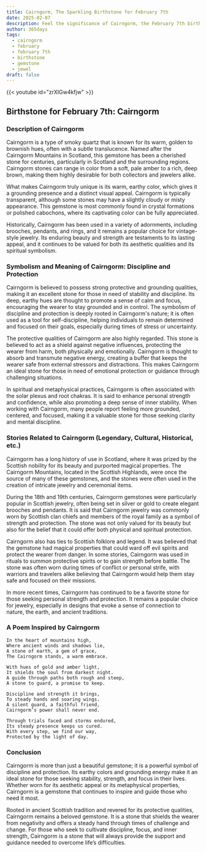 ```yaml
---
title: Cairngorm, The Sparkling Birthstone for February 7th
date: 2025-02-07
description: Feel the significance of Cairngorm, the February 7th birthstone symbolizing Discipline and protection. Let its beauty and meaning brighten your day.
author: 365days
tags:
  - cairngorm
  - february
  - february 7th
  - birthstone
  - gemstone
  - jewel
draft: false
---
```


{{< youtube id="zrXIGw4kfjw" >}}

## Birthstone for February 7th: Cairngorm

### Description of Cairngorm

Cairngorm is a type of smoky quartz that is known for its warm, golden to brownish hues, often with a subtle translucence. Named after the Cairngorm Mountains in Scotland, this gemstone has been a cherished stone for centuries, particularly in Scotland and the surrounding regions. Cairngorm stones can range in color from a soft, pale amber to a rich, deep brown, making them highly desirable for both collectors and jewelers alike.

What makes Cairngorm truly unique is its warm, earthy color, which gives it a grounding presence and a distinct visual appeal. Cairngorm is typically transparent, although some stones may have a slightly cloudy or misty appearance. This gemstone is most commonly found in crystal formations or polished cabochons, where its captivating color can be fully appreciated.

Historically, Cairngorm has been used in a variety of adornments, including brooches, pendants, and rings, and it remains a popular choice for vintage-style jewelry. Its enduring beauty and strength are testaments to its lasting appeal, and it continues to be valued for both its aesthetic qualities and its spiritual symbolism.

### Symbolism and Meaning of Cairngorm: Discipline and Protection

Cairngorm is believed to possess strong protective and grounding qualities, making it an excellent stone for those in need of stability and discipline. Its deep, earthy hues are thought to promote a sense of calm and focus, encouraging the wearer to stay grounded and in control. The symbolism of discipline and protection is deeply rooted in Cairngorm's nature; it is often used as a tool for self-discipline, helping individuals to remain determined and focused on their goals, especially during times of stress or uncertainty.

The protective qualities of Cairngorm are also highly regarded. This stone is believed to act as a shield against negative influences, protecting the wearer from harm, both physically and emotionally. Cairngorm is thought to absorb and transmute negative energy, creating a buffer that keeps the wearer safe from external stressors and distractions. This makes Cairngorm an ideal stone for those in need of emotional protection or guidance through challenging situations.

In spiritual and metaphysical practices, Cairngorm is often associated with the solar plexus and root chakras. It is said to enhance personal strength and confidence, while also promoting a deep sense of inner stability. When working with Cairngorm, many people report feeling more grounded, centered, and focused, making it a valuable stone for those seeking clarity and mental discipline.

### Stories Related to Cairngorm (Legendary, Cultural, Historical, etc.)

Cairngorm has a long history of use in Scotland, where it was prized by the Scottish nobility for its beauty and purported magical properties. The Cairngorm Mountains, located in the Scottish Highlands, were once the source of many of these gemstones, and the stones were often used in the creation of intricate jewelry and ceremonial items.

During the 18th and 19th centuries, Cairngorm gemstones were particularly popular in Scottish jewelry, often being set in silver or gold to create elegant brooches and pendants. It is said that Cairngorm jewelry was commonly worn by Scottish clan chiefs and members of the royal family as a symbol of strength and protection. The stone was not only valued for its beauty but also for the belief that it could offer both physical and spiritual protection.

Cairngorm also has ties to Scottish folklore and legend. It was believed that the gemstone had magical properties that could ward off evil spirits and protect the wearer from danger. In some stories, Cairngorm was used in rituals to summon protective spirits or to gain strength before battle. The stone was often worn during times of conflict or personal strife, with warriors and travelers alike believing that Cairngorm would help them stay safe and focused on their missions.

In more recent times, Cairngorm has continued to be a favorite stone for those seeking personal strength and protection. It remains a popular choice for jewelry, especially in designs that evoke a sense of connection to nature, the earth, and ancient traditions.

### A Poem Inspired by Cairngorm

```
In the heart of mountains high,  
Where ancient winds and shadows lie,  
A stone of earth, a gem of grace,  
The Cairngorm stands, a warm embrace.  

With hues of gold and amber light,  
It shields the soul from darkest night.  
A guide through paths both rough and steep,  
A stone to guard, a promise to keep.  

Discipline and strength it brings,  
To steady hands and soaring wings.  
A silent guard, a faithful friend,  
Cairngorm’s power shall never end.  

Through trials faced and storms endured,  
Its steady presence keeps us cured.  
With every step, we find our way,  
Protected by the light of day.  
```

### Conclusion

Cairngorm is more than just a beautiful gemstone; it is a powerful symbol of discipline and protection. Its earthy colors and grounding energy make it an ideal stone for those seeking stability, strength, and focus in their lives. Whether worn for its aesthetic appeal or its metaphysical properties, Cairngorm is a gemstone that continues to inspire and guide those who need it most.

Rooted in ancient Scottish tradition and revered for its protective qualities, Cairngorm remains a beloved gemstone. It is a stone that shields the wearer from negativity and offers a steady hand through times of challenge and change. For those who seek to cultivate discipline, focus, and inner strength, Cairngorm is a stone that will always provide the support and guidance needed to overcome life’s difficulties.